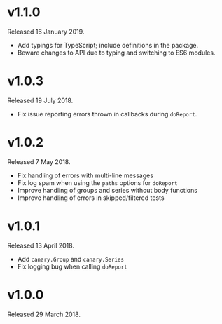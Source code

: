 # v1.1.0

Released 16 January 2019.

- Add typings for TypeScript; include definitions in the package.
- Beware changes to API due to typing and switching to ES6 modules.

# v1.0.3

Released 19 July 2018.

- Fix issue reporting errors thrown in callbacks during `doReport`.

# v1.0.2

Released 7 May 2018.

- Fix handling of errors with multi-line messages
- Fix log spam when using the `paths` options for `doReport` 
- Improve handling of groups and series without body functions
- Improve handling of errors in skipped/filtered tests

# v1.0.1

Released 13 April 2018.

- Add `canary.Group` and `canary.Series`
- Fix logging bug when calling `doReport`

# v1.0.0

Released 29 March 2018.
